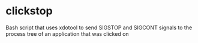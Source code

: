 # clickstop
Bash script that uses xdotool to send SIGSTOP and SIGCONT signals to the process tree of an application that was clicked on
